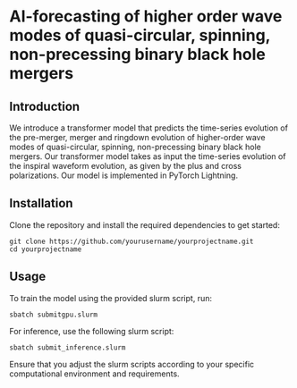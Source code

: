 # AI-forecasting of higher order wave modes of quasi-circular, spinning, non-precessing binary black hole mergers

## Introduction
We introduce a transformer model that predicts the time-series evolution of the pre-merger, merger and ringdown evolution of higher-order wave modes of quasi-circular, spinning, non-precessing binary black hole mergers. Our transformer model takes as input the time-series evolution of the inspiral waveform evolution, as given by the plus and cross polarizations. Our model is implemented in PyTorch Lightning.

## Installation
Clone the repository and install the required dependencies to get started:
```
git clone https://github.com/yourusername/yourprojectname.git
cd yourprojectname
```

## Usage
To train the model using the provided slurm script, run:
```
sbatch submitgpu.slurm
```

For inference, use the following slurm script:
```
sbatch submit_inference.slurm
```
Ensure that you adjust the slurm scripts according to your specific computational environment and requirements.


